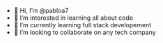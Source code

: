 - 👋 Hi, I’m @pabloa7
- 👀 I’m interested in learning all about code
- 🌱 I’m currently learning full stack developement
- 💞️ I’m looking to collaborate on any tech company

<!---
pabloa7/pabloa7 is a ✨ special ✨ repository because its `README.md` (this file) appears on your GitHub profile.
You can click the Preview link to take a look at your changes.
--->
